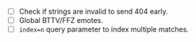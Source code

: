 - [ ] Check if strings are invalid to send 404 early.
- [ ] Global BTTV/FFZ emotes.
- [ ] `index=n` query parameter to index multiple matches.
